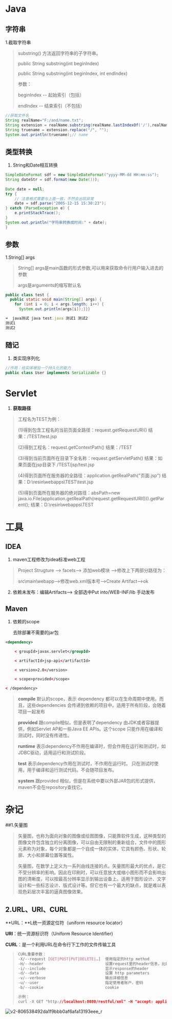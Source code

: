 # Java

## 字符串

1.截取字符串

> substring() 方法返回字符串的子字符串。
>
>
> public String substring(int beginIndex)
>
> public String substring(int beginIndex, int endIndex)
>
> 参数：
>
> beginIndex -- 起始索引（包括）
>
> endIndex -- 结束索引（不包括）

```java
//获取文件名
String realName="F:/and/name.txt";
String extension = realName.substring(realName.lastIndexOf('/'),realName.indexOf("."));
String truename = extension.replace("/", "");
System.out.println(truename);// name
```

## 类型转换

1. String和Date相互转换

```java
SimpleDateFormat sdf = new SimpleDateFormat("yyyy-MM-dd HH:mm:ss");
String dateStr = sdf.format(new Date()));
        
Date date = null;
try {
    // 注意格式需要与上面一致，不然会出现异常
    date = sdf.parse("2005-12-15 15:30:23");
} catch (ParseException e) {
    e.printStackTrace();
}
System.out.println("字符串转换成时间:" + date);
}
```

## 参数

1.String[] args

> String[] args是main函数的形式参数,可以用来获取命令行用户输入进去的参数
>
> args是arguments的缩写默认名

```java
public class test {
  public static void main(String[] args) {
    for (int i = 0; i < args.length; i++) {
      System.out.println(args[i]);}}}
```

```js
➜  java测试 java test.java 测试1 测试2
测试1
测试2
```

## 随记

1. 类实现序列化

```java
//作用：给实体增加一个持久化的能力
public class User implements Serializable {}
```





# Servlet

1. **获取路径**

> 工程名为TEST为例：
>
> (1)得到包含工程名的当前页面全路径：request.getRequestURI()
> 结果：/TEST/test.jsp
>
> (2)得到工程名：request.getContextPath()
> 结果：/TEST
>
> (3)得到当前页面所在目录下全名称：request.getServletPath()
> 结果：如果页面在jsp目录下 /TEST/jsp/test.jsp
>
> (4)得到页面所在服务器的全路径：application.getRealPath("页面.jsp")
> 结果：D:\resin\webapps\TEST\test.jsp
>
> (5)得到页面所在服务器的绝对路径：absPath=new java.io.File(application.getRealPath(request.getRequestURI())).getParent();
> 结果：D:\resin\webapps\TEST





# 工具

## IDEA

1. maven工程修改为idea标准web工程

> Project Strugture --> facets--> 添加web模块 -->修改上下两部分路径为：
>
> src\main\webapp-->修改web.xml版本号-->Create Artifact-->ok

2. 依赖未发布：编辑Artifacts--> 全部选中Put into/WEB-INF/lib 手动发布

## Maven

1. 依赖的scope

   去除部署不需要的jar包

```xml
<dependency>

    < groupId>javax.servlet</groupId>

    < artifactId>jsp-api</artifactId>

    < version>2.0</version>

    < scope>provided</scope>

< /dependency>
```

> **compile** 默认的scope，表示 dependency 都可以在生命周期中使用。而且，这些dependencies 会传递到依赖的项目中。适用于所有阶段，会随着项目一起发布 
>
> **provided** 跟compile相似，但是表明了dependency 由JDK或者容器提供，例如Servlet AP和一些Java EE APIs。这个scope 只能作用在编译和测试时，同时没有传递性。     
>
> **runtime** 表示dependency不作用在编译时，但会作用在运行和测试时，如JDBC驱动，适用运行和测试阶段。 
>
> **test** 表示dependency作用在测试时，不作用在运行时。 只在测试时使用，用于编译和运行测试代码。不会随项目发布。 
>
> **system** 跟provided 相似，但是在系统中要以外部JAR包的形式提供，maven不会在repository查找它。



# 杂记

##1.矢量图

> 矢量图，也称为面向对象的图像或绘图图像，只能靠软件生成，这种类型的图像文件包含独立的分离图像，可以自由无限制的重新组合，文件中的图形元素称为对象，每个对象都是一个自成一体的实体，它具有颜色、形状、轮廓、大小和屏幕位置等属性。
>
> 矢量图，在数学上定义为一系列由线连接的点。矢量图形最大的优点，是它不受分辨率的影响。因此在印刷时，可以任意放大或缩小图形而不会影响出图的清晰度，可以按最高分辨率显示到输出设备上。适用于图形设计、文字设计和一些标志设计、版式设计等。但它也有一个最大的缺点，就是难以表现色彩层次丰富的逼真图像效果。

## 2.URL、URI、CURL

**URL：**L统一资源定位符（uniform resource locator）

**URI**：统一资源标识符（Uniform Resource Identifier)

**CURL**：是一个利用URL在命令行下工作的文件传输工具

> ```CSS
> CURL重要参数：
> -X/--request [GET|POST|PUT|DELETE|…]  使用指定的http method
> -H/--header                           设置request里的header信息，比如content-type
> -i/--include                          显示response的header
> -d/--data                             设置 http parameters 
> -v/--verbose                          输出详细信息
> -u/--user                             指定使用者账户，密码
> -b/--cookie                           cookie  
> 
> 示例：
> curl -X GET "http://localhost:8080/restful/xml" -H "accept: application/xml"
> ```

![v2-806538492da1f9bbb0af6afa13193eee_r](https://tva1.sinaimg.cn/large/007S8ZIlly1gfu72vhmxbj30vu0kmgqn.jpg)